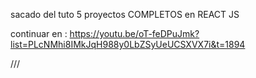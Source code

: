 sacado del tuto 5 proyectos COMPLETOS en REACT JS

continuar en : https://youtu.be/oT-feDPuJmk?list=PLcNMhi8IMkJqH988y0LbZSyUeUCSXVX7i&t=1894 

///